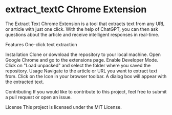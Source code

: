 # extract_textC Chrome Extension
The Extract Text Chrome Extension is a tool that extracts text from any URL or article with just one click. With the help of ChatGPT, you can then ask questions about the article and receive intelligent responses in real-time.

Features
One-click text extraction

Installation
Clone or download the repository to your local machine.
Open Google Chrome and go to the extensions page.
Enable Developer Mode.
Click on "Load unpacked" and select the folder where you saved the repository.
Usage
Navigate to the article or URL you want to extract text from.
Click on the Icon in your browser toolbar.
A dialog box will appear with the extracted text.

Contributing
If you would like to contribute to this project, feel free to submit a pull request or open an issue.

License
This project is licensed under the MIT License.
